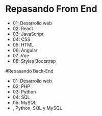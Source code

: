 # Repasando From End
- 01: Desarrollo web
- 02: React
- 03: JavaScript
- 04: CSS
- 05: HTML
- 06: Angular
- 07 :Vue
- 08: Styles Bootstrap


#Repasando Back-End
- 01: Desarrollo web
- 02: PHP
- 03: Python
- 04: SQL
- 05: MySQL
- , Python, SQL y
MySQL
